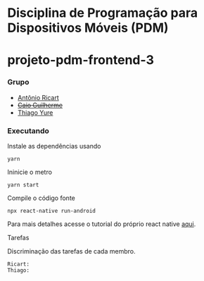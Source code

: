 # Disciplina de Programação para Dispositivos Móveis (PDM)
# projeto-pdm-frontend-3

### Grupo
 - [Antônio Ricart](https://github.com/ARJOM)
 - ~~[Caio Guilherme](https://github.com/caioguilherme10)~~
 - [Thiago Yure](https://github.com/ThiagoYure)

### Executando
Instale as dependências usando
```
yarn
```

Ininicie o metro
```
yarn start
```

Compile o código fonte
```
npx react-native run-android 
```

Para mais detalhes acesse o tutorial do próprio react native [aqui](https://reactnative.dev/docs/environment-setup).

Tarefas

Discriminação das tarefas de cada membro.

    Ricart: 
    Thiago: 
